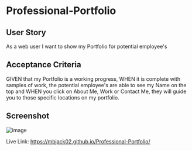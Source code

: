# Professional-Portfolio

## User Story

As a web user I want to show my Portfolio for potential employee's 

## Acceptance Criteria 

GIVEN that my Portfolio is a working progress, WHEN it is complete with samples of work, the potential employee's are able to see my Name on the top and WHEN you click on About Me, Work or Contact Me, they will guide you to those specific locations on my portfolio.

## Screenshot

![image](https://user-images.githubusercontent.com/105687133/211717704-3f0f320f-1741-4c64-a682-1fd1570171f3.png)

Live Link: https://mbjack02.github.io/Professional-Portfolio/


